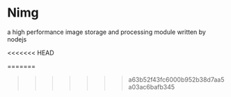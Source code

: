 Nimg
====

a high performance image storage and processing module written by nodejs

<<<<<<< HEAD

=======
>>>>>>> a63b52f43fc6000b952b38d7aa5a03ac6bafb345
